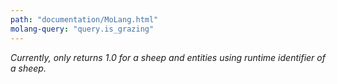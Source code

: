 ```yaml
---
path: "documentation/MoLang.html"
molang-query: "query.is_grazing"
---
```


*Currently, only returns 1.0 for a sheep and entities using runtime identifier of a sheep.*